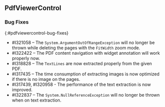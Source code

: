 ## PdfViewerControl

### Bug Fixes
{:#pdfviewercontrol-bug-fixes}
* \#I321058 – The `System.ArgumentOutOfRangeException` will no longer be thrown while deleting the pages with the `FitWidth` zoom mode.
* \#I322422 – The PDF content navigation with widget annotation will work properly now.
* \#I318828 – The `TextLines` are now extracted properly from the given PDF.
* \#I317435 – The time consumption of extracting images is now optimized if there is no image on the pages.
* \#I317439, #I320958 - The performance of the text extraction is now improved.
* \#I322837 – The `System.NullReferenceException` will no longer be thrown when on text extraction.

